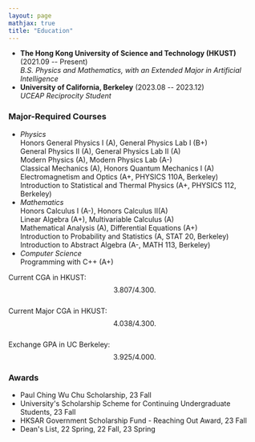 ```yaml
---
layout: page
mathjax: true
title: "Education"
---
```


* **The Hong Kong University of Science and Technology (HKUST)** (2021.09 -- Present)  
  *B.S. Physics and Mathematics, with an Extended Major in Artificial Intelligence*  
* **University of California, Berkeley** (2023.08 -- 2023.12)  
  *UCEAP Reciprocity Student*   

### Major-Required Courses
* *Physics*   
  Honors General Physics I (A), General Physics Lab I (B+)   
  General Physics II (A), General Physics Lab II (A)   
  Modern Physics (A), Modern Physics Lab (A-)   
  Classical Mechanics (A), Honors Quantum Mechanics I (A)   
  Electromagnetism and Optics (A+, PHYSICS 110A, Berkeley)   
  Introduction to Statistical and Thermal Physics (A+, PHYSICS 112, Berkeley)
* *Mathematics*   
  Honors Calculus I (A-), Honors Calculus II(A)   
  Linear Algebra (A+), Multivariable Calculus (A)   
  Mathematical Analysis (A), Differential Equations (A+)   
  Introduction to Probability and Statistics (A, STAT 20, Berkeley)   
  Introduction to Abstract Algebra (A-, MATH 113, Berkeley)
* *Computer Science*   
  Programming with C++ (A+)

Current CGA in HKUST:&emsp;&emsp;&emsp;&nbsp;$$3.807/4.300.$$       
Current Major CGA in HKUST: $$4.038/4.300.$$     
Exchange GPA in UC Berkeley:&nbsp;&nbsp;$$3.925/4.000.$$

### Awards
* Paul Ching Wu Chu Scholarship, 23 Fall
* University's Scholarship Scheme for Continuing Undergraduate Students, 23 Fall
* HKSAR Government Scholarship Fund - Reaching Out Award, 23 Fall
* Dean's List, 22 Spring, 22 Fall, 23 Spring

